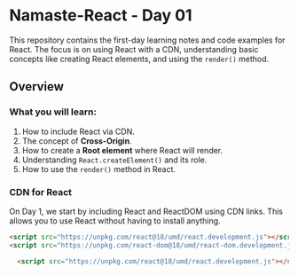 # Namaste-React - Day 01

This repository contains the first-day learning notes and code examples for React. The focus is on using React with a CDN, understanding basic concepts like creating React elements, and using the `render()` method.

## Overview

### What you will learn:
1. How to include React via CDN.
2. The concept of **Cross-Origin**.
3. How to create a **Root element** where React will render.
4. Understanding `React.createElement()` and its role.
5. How to use the `render()` method in React.

### CDN for React

On Day 1, we start by including React and ReactDOM using CDN links. This allows you to use React without having to install anything.

```html
<script src="https://unpkg.com/react@18/umd/react.development.js"></script>
<script src="https://unpkg.com/react-dom@18/umd/react-dom.development.js"></script>

  <script src="https://unpkg.com/react@18/umd/react.development.js"></script>
